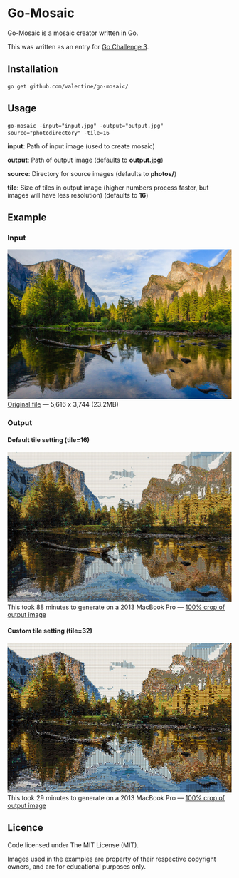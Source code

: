 # Go-Mosaic

Go-Mosaic is a mosaic creator written in Go.

This was written as an entry for [Go Challenge 3](http://golang-challenge.com/go-challenge3/).

## Installation

    go get github.com/valentine/go-mosaic/

## Usage

    go-mosaic -input="input.jpg" -output="output.jpg" source="photodirectory" -tile=16    
    
**input**: Path of input image (used to create mosaic)

**output**: Path of output image (defaults to **output.jpg**)

**source**: Directory for source images (defaults to **photos/**)

**tile**: Size of tiles in output image (higher numbers process faster, but images will have less resolution) (defaults to **16**)

## Example

### Input
![input image](https://github.com/Valentine/go-mosaic/raw/master/example/input-yosemite-s.jpg "Input Image")
[Original file](https://www.flickr.com/photos/stankus/14739432307/) — 5,616 x 3,744 (23.2MB)

### Output

#### Default tile setting (tile=16)
![output image](https://github.com/Valentine/go-mosaic/raw/master/example/output-yosemite-s16.jpg "Output Image")
This took 88 minutes to generate on a 2013 MacBook Pro — [100% crop of output image](https://github.com/Valentine/go-mosaic/raw/master/example/output-yosemite-s16-full.jpg)

#### Custom tile setting (tile=32)
![output image](https://github.com/Valentine/go-mosaic/raw/master/example/output-yosemite-s32.jpg "Output Image")
This took 29 minutes to generate on a 2013 MacBook Pro — [100% crop of output image](https://github.com/Valentine/go-mosaic/raw/master/example/output-yosemite-s32-full.jpg)

## Licence

Code licensed under The MIT License (MIT).

Images used in the examples are property of their respective copyright owners, and are for educational purposes only.
